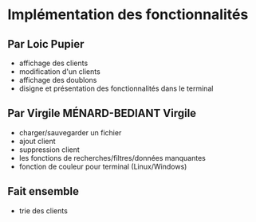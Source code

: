 # Implémentation des fonctionnalités

## Par Loic Pupier

- affichage des clients
- modification d'un clients
- affichage des doublons
- disigne et présentation des fonctionnalités dans le terminal

## Par Virgile MÉNARD-BEDIANT Virgile

- charger/sauvegarder un fichier
- ajout client
- suppression client
- les fonctions de recherches/filtres/données manquantes
- fonction de couleur pour terminal (Linux/Windows)

## Fait ensemble

- trie des clients